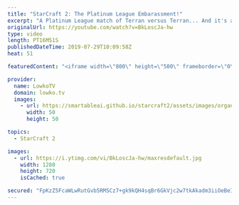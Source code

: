 ```yaml
---
title: "StarCraft 2: The Platinum League Embarassment!"
excerpt: "A Platinum League match of Terran versus Terran... And it's a bit an embarassment. A fun match of StarCraft 2 with comentary.  Get exclusive content & support my work: http://www.patreon.com/lowkotv  If you have an awesome replay of StarCraft 2 that you think is worth casting, you can send it to replays@lowko.tv."
originalUrl: https://youtube.com/watch?v=BkLoscJa-hw
type: video
length: PT16M51S
publishedDateTime: 2019-07-29T10:09:58Z
heat: 51

featuredContent: "<iframe width=\"800\" height=\"500\" frameborder=\"0\" src=\"https://www.youtube.com/embed/BkLoscJa-hw\" allow=\"accelerometer; autoplay; encrypted-media; gyroscope; picture-in-picture\" allowfullscreen></iframe>"

provider:
  name: LowkoTV
  domain: lowko.tv
  images:
    - url: https://smartableai.github.io/starcraft2/assets/images/organizations/lowko.tv-50x50.jpg
      width: 50
      height: 50

topics:
  - StarCraft 2

images:
  - url: https://i.ytimg.com/vi/BkLoscJa-hw/maxresdefault.jpg
    width: 1280
    height: 720
    isCached: true

secured: "FpKzZ5FcaWLwRutGvb5RMSCz7+gk9kQH4sqBr6GkVjc2w7tkAkadm3iiOeBeIm0BqEmlCS6b4f3/BzJTsWhEiYMGZS4+2C9pzBRdw34jfrxjOgUFd6Rkw67kNaTcaAjyjoeYadoKcIX4FMpvi2EyYg9+wYxbLkj7MWIy8nYtepluFXE0DeIgGjYcn82Xp4TwkdyDrtr4DqRAsrAszunpmS65GsjJLmQ4FZvqA2injZoOWVVHFDs/vQYQQJwoyzSplg8lqfRs/XVsUGRoxYoBeiaWKbOmAnTwwl7/uC0LJav7hGeg2KcZOImHFQoCMrKtY8Q1IJ5vjTQLNDwKyv/l1f+saVsep+PzopPqzvbIw81sBmRJZN7sWoJICQiyGkW6Be+x/FPa5dM1VDb7gXYMa/4o2717DfbsuGGN8tdptks=;GlR+7gktgJCUefnHPpNSrA=="
---
```


